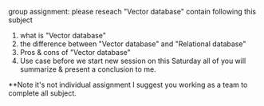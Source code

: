 group assignment: please reseach "Vector database" contain following this subject
1. what is "Vector database"
2. the difference between "Vector database" and "Relational database"
3. Pros & cons of "Vector database"
4. Use case
before we start new session on this Saturday all of you will summarize & present a conclusion to me.

**Note it's not individual assignment I suggest you working as a team to complete all subject.
